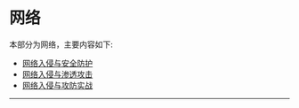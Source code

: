 # 网络

本部分为网络，主要内容如下:

* [网络入侵与安全防护](./NetworkIntrusionAndSecurityProtection/content.md)
* [网络入侵与渗透攻击](./NetworkIntrusionAndPenetrationAttacks/content.md)
* [网络入侵与攻防实战](./NetworkIntrusionAndOffensiveAndDefenseActualCombat/content.md)

---
